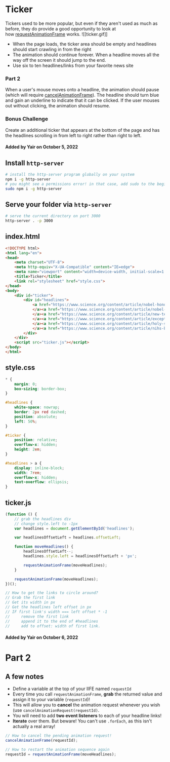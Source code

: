 # Ticker

Tickers used to be more popular, but even if they aren't used as much as before, they do provide a good opportunity to look at how [requestAnimationFrame](https://developer.mozilla.org/en-US/docs/Web/API/window/requestAnimationFrame) works.
![[ticker.gif]]

-   When the page loads, the ticker area should be empty and headlines should start crawling in from the right
-   The animation should continue forever. When a headline moves all the way off the screen it should jump to the end.
-   Use six to ten headlines/links from your favorite news site

### Part 2

When a user's mouse moves onto a headline, the animation should pause (which will require [cancelAnimationFrame](https://developer.mozilla.org/en-US/docs/Web/API/Window/cancelAnimationFrame)). The headline should turn blue and gain an underline to indicate that it can be clicked. If the user mouses out without clicking, the animation should resume.

### Bonus Challenge

Create an additional ticker that appears at the bottom of the page and has the headlines scrolling in from left to right rather than right to left.

#### Added by **Yair** on October 5, 2022

## Install `http-server`

```bash
# install the http-server program globally on your system
npm i -g http-server
# you might see a permissions error! in that case, add sudo to the beginning of the command:
sudo npm i -g http-server
```

## Serve your folder via `http-server`

```bash
# serve the current directory on port 3000
http-server . -p 3000
```

## index.html

```html
<!DOCTYPE html>
<html lang="en">
<head>
    <meta charset="UTF-8">
    <meta http-equiv="X-UA-Compatible" content="IE=edge">
    <meta name="viewport" content="width=device-width, initial-scale=1.0">
    <title>Ticker</title>
    <link rel="stylesheet" href="style.css">
</head>
<body>
    <div id="ticker">
        <div id="headlines">
            <a href="https://www.science.org/content/article/nobel-honors-physicists-proved-quantum-weirdness-cant-explained-away-can-used">Trio who proved quantum mechanics is really weird—and useful—honored
            </a><a href="https://www.science.org/content/article/nobel-prize-chemistry-2022">Simple, reliable reactions that 'click' molecules together garner chemistry Nobel
            </a><a href="https://www.science.org/content/article/new-tech-could-provide-cheaper-less-polluting-way-refine-crude-oil">New tech could provide cheaper, less-polluting way to refine crude oil
            </a><a href="https://www.science.org/content/article/exceptional-fossil-suggests-early-birds-were-brainy">‘Exceptional’ fossil suggests early birds were brainy
            </a><a href="https://www.science.org/content/article/holy-science-captures-behind-the-scenes-reactions-asteroid-smashing-mission">‘Holy $@*%!’ Science captures behind-the-scenes reactions to asteroid-smashing mission
            </a><a href="https://www.science.org/content/article/nihs-brain-initiative-puts-dollar500-million-creating-detailed-ever-human-brain-atlas">NIH’s BRAIN Initiative puts $500 million into creating most detailed ever human brain atlas</a>
        </div>
    </div>
    <script src="ticker.js"></script>
</body>
</html>
```

## style.css

```css
* {
    margin: 0;
    box-sizing: border-box;
}

#headlines {
    white-space: nowrap;
    border: 2px red dashed;
    position: absolute;
    left: 50%;
}

#ticker {
    position: relative;
    overflow-x: hidden;
    height: 2em;
}

#headlines > a {
    display: inline-block;
    width: 7rem;
    overflow-x: hidden;
    text-overflow: ellipsis;
}
```

## ticker.js

```js
(function () {
    // grab the headlines div
    // change style.left to -1px
    var headlines = document.getElementById('headlines');

    var headlinesOffsetLeft = headlines.offsetLeft;

    function moveHeadlines() {
        headlinesOffsetLeft--;
        headlines.style.left = headlinesOffsetLeft + 'px';

        requestAnimationFrame(moveHeadlines);
    }

    requestAnimationFrame(moveHeadlines);
})();

// How to get the links to circle around?
// Grab the first link
// Get its width in px
// Get the headlines left offset in px
// IF first link's width === left offset * -1
//     remove the first link
//     append it to the end of #headlines
//     add to offset: width of first link.
```

#### Added by **Yair** on October 6, 2022

# Part 2

## A few notes

-   Define a variable at the top of your IIFE named `requestId`
-   Every time you call `requestAnimationFrame`, **grab** the returned value and assign it to your variable (`requestId`)!
-   This will allow you to **cancel** the animation request whenever you wish (use `cancelAnimationRequest(requestId)`.
-   You will need to add **two event listeners** to each of your headline links!
-   **Iterate** over them. But beware! You can't use `.forEach`, as this isn't actually a real array!

```js
// How to cancel the pending animation request!
cancelAnimationFrame(requestId);

// How to restart the animation sequence again
requestId = requestAnimationFrame(moveHeadlines);
```